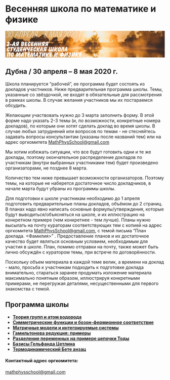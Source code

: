 # Весенняя школа по математике и физике

![Весенняя школа по математике и физике](./conf200430.jpg)

## Дубна / 30 апреля – 8 мая 2020 г.

Школа планируется “рабочей”, ее программа будет состоять из докладов участников. Ниже предварительная программа школы. Темы, указанные со звёздочкой, не входят в обязательные для рассмотрения в рамках школы. В случае желания участников мы их постараемся обсудить.

Желающим участвовать нужно до 3 марта заполнить форму. В этой форме надо указать 2-3 темы (и, по возможности, конкретные номера докладов), по которым они хотят сделать доклад во время школы. В случае любых затруднений или вопросов по темам - не стесняйтесь задавать вопросы консультантам (указаны после названий тем) или на адрес оргкомитета <MathPhysSchool@gmail.com> 

Мы хотим избежать ситуации, что все будут готовить одни и те же доклады, поэтому окончательное распределение докладов по участникам (внутри выбранных участниками тем) будет произведено организаторами, не позднее 8 марта. 

Количество тем ниже превышает возможности организаторов. Поэтому темы, на которые не наберется достаточное число докладчиков, в начале марта будут убраны из программы школы. 

Для подготовки к школе участникам необходимо до 1 апреля подготовить предварительные планы докладов, объёмом до 2 страниц. В планах надо явно написать основные формулы/утверждения, которые будут выводиться/объясняться на школе, и их иллюстрацию на конкретном примере (чем конкретнее - тем лучше). Планы нужно высылать на почту кураторам соответствующих тем с копией на адрес оргкомитета  <MathPhysSchool@gmail.com>, с темой письма “План доклада. <Фамилия>” . Предоставление планов и их достаточное качество будет являться основным условием, необходимым для участия в школе. План, помимо отправки на почту, также может быть лично обсуждён с куратором темы, при встрече по договорённости.

Поскольку объем материала в каждой теме велик, а времени на доклад - мало, просьба к участникам подходить к подготовке доклада внимательно, стараться заранее продумать изложение материала максимально понятным образом, иллюстрируя конкретными примерами, не перегружая деталями, несущественными для первого знакомства с темой.


## Программа школы

- [__Теория групп и атом водорода__](./hydrogen.md)
- [__Симметрические функции и бозон-фермионное соответствие__](./boson_fermion.md)
- [__Матричные модели и интегрируемые системы__](./matrix_models.md)
- [__Гамильтонова редукция: примеры__](./hamiltonian_reduction.md)
- [__Разделение переменных на примере цепочки Тоды__](./sep_var.md)
- [__Базисы Гельфанда Цетлина__](./Gelfand_Tsetlin.md)
- [__Термодинамический Бете анзац__](./tba.md)

#### Контактный адрес оргкомитета:
<mathphysschool@gmail.com>
